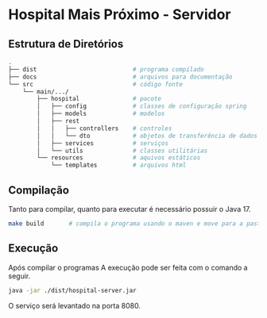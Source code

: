 # Hospital Mais Próximo - Servidor

## Estrutura de Diretórios

```bash
.
├── dist                           # programa compilado
├── docs                           # arquivos para documentação
└── src                            # código fonte
    └── main/.../                  
        ├── hospital               # pacote
        │   ├── config             # classes de configuração spring
        │   ├── models             # modelos
        │   ├── rest                
        │   │   ├── controllers    # controles
        │   │   └── dto            # objetos de transferência de dados
        │   ├── services           # serviços
        │   └── utils              # classes utilitárias
        └── resources              # aquivos estáticos
            └── templates          # arquivos html
```

## Compilação

Tanto para compilar, quanto para executar é necessário possuir o Java 17.

```bash
make build       # compila o programa usando o maven e move para a pasta dist/
```

## Execução

Após compilar o programas A execução pode ser feita com o comando a seguir.

```bash
java -jar ./dist/hospital-server.jar
```

O serviço será levantado na porta 8080.
